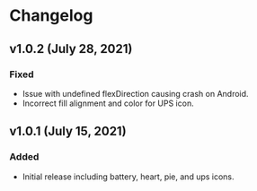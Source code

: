 # Changelog

## v1.0.2 (July 28, 2021)

### Fixed

-   Issue with undefined flexDirection causing crash on Android.
-   Incorrect fill alignment and color for UPS icon.

## v1.0.1 (July 15, 2021)

### Added

-   Initial release including battery, heart, pie, and ups icons.
